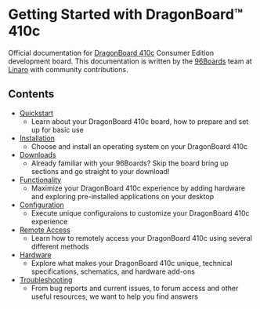 # Getting Started with DragonBoard™ 410c

Official documentation for [DragonBoard 410c](https://www.96boards.org/products/ce/dragonboard410c/) Consumer Edition development board. This documentation is written by the [96Boards](https://www.96boards.org) team at [Linaro](http://www.linaro.org) with community contributions.

## Contents

- [Quickstart](Quickstart/README.md)
   - Learn about your DragonBoard 410c board, how to prepare and set up for basic use
- [Installation](Installation/README.md)
   - Choose and install an operating system on your DragonBoard 410c
- [Downloads](Downloads/README.md)
   - Already familiar with your 96Boards? Skip the board bring up sections and go straight to your download!
- [Functionality](Functionality/README.md)
   - Maximize your DragonBoard 410c experience by adding hardware and exploring pre-installed applications on your desktop
- [Configuration](Configuration/README.md)
   - Execute unique configuraions to customize your DragonBoard 410c experience
- [Remote Access](Remote-Access/README.md)
   - Learn how to remotely access your DragonBoard 410c using several different methods
- [Hardware](Hardware/README.md)
   - Explore what makes your DragonBoard 410c unique, technical specifications, schematics, and hardware add-ons
- [Troubleshooting](Troubleshooting/README.md)
   - From bug reports and current issues, to forum access and other useful resources, we want to help you find answers
